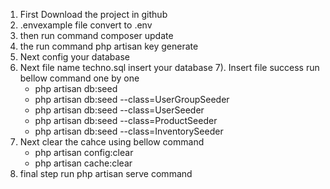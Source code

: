 

1) First Download the project in github
2) .envexample file convert to .env
3) then run command composer update
4) the run command php artisan key generate
5) Next config your database
6)  Next file name techno.sql insert your database
7). Insert file success run bellow command one by one
	-	php artisan db:seed
	-	php artisan db:seed --class=UserGroupSeeder
	-	php artisan db:seed --class=UserSeeder
	-	php artisan db:seed --class=ProductSeeder
	-	php artisan db:seed --class=InventorySeeder
8) Next clear the cahce using bellow command
	- php artisan config:clear
	- php artisan cache:clear
9) final step run php artisan serve command